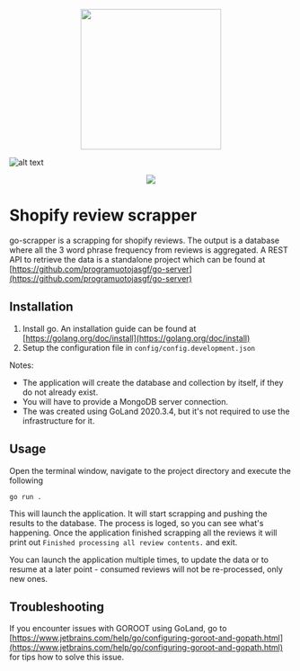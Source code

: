 <p align="center">
<img width="250" src="https://i.ibb.co/RbkqK08/scrapper-with-plastic-handle-500x500.jpg" />
</p>

![alt text](http://url/to/img.png)

<p align="center">
  <a href="https://goreportcard.com/report/github.com/programuotojasgf/go-scrapper">
    <img src="https://goreportcard.com/badge/github.com/programuotojasgf/go-scrapper">
  </a>
</p>
  

# Shopify review scrapper

go-scrapper is a scrapping for shopify reviews. The output is a database where all the 3 word phrase frequency from reviews is aggregated. A REST API to retrieve the data is a standalone project which can be found at [https://github.com/programuotojasgf/go-server](https://github.com/programuotojasgf/go-server)

## Installation

1. Install go. An installation guide can be found at [https://golang.org/doc/install](https://golang.org/doc/install)
2. Setup the configuration file in `config/config.development.json`  

Notes: 
* The application will create the database and collection by itself, if they do not already exist. 
* You will have to provide a MongoDB server connection.
* The was created using GoLand 2020.3.4, but it's not required to use the infrastructure for it.

## Usage

Open the terminal window, navigate to the project directory and execute the following
```console
go run .
```
This will launch the application. It will start scrapping and pushing the results to the database. The process is loged, so you can see what's happening. Once the application finished scrapping all the reviews it will print out `Finished processing all review contents.` and exit.

You can launch the application multiple times, to update the data or to resume at a later point - consumed reviews will not be re-processed, only new ones.

## Troubleshooting

If you encounter issues with GOROOT using GoLand, go to [https://www.jetbrains.com/help/go/configuring-goroot-and-gopath.html](https://www.jetbrains.com/help/go/configuring-goroot-and-gopath.html) for tips how to solve this issue.